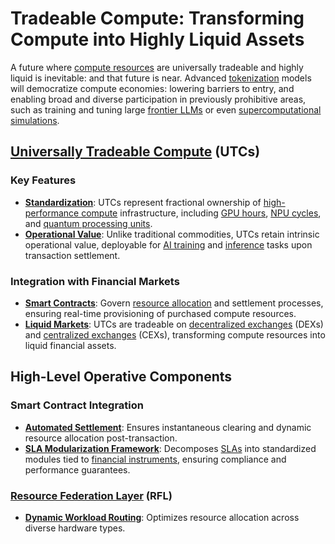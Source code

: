 # Tradeable Compute: Transforming Compute into Highly Liquid Assets

A future where [compute resources](/literary_products/encyclopedia/COMPUTE_RESOURCES.md) are universally tradeable and highly liquid is inevitable: and that future is near. Advanced [tokenization](/literary_products/encyclopedia/TOKENIZATION.md) models will democratize compute economies: lowering barriers to entry, and enabling broad and diverse participation in previously prohibitive areas, such as training and tuning large [frontier LLMs](/literary_products/encyclopedia/FRONTIER_LLMS.md) or even [supercomputational simulations](/literary_products/encyclopedia/SUPERCOMPUTATION.md). 

## [Universally Tradeable Compute](/literary_products/encyclopedia/UTC.md) (UTCs)

### Key Features

- **[Standardization](/literary_products/encyclopedia/STANDARDIZATION.md)**: UTCs represent fractional ownership of [high-performance compute](/literary_products/encyclopedia/HPC.md) infrastructure, including [GPU hours](/literary_products/encyclopedia/GPU_HOURS.md), [NPU cycles](/literary_products/encyclopedia/NPU_CYCLES.md), and [quantum processing units](/literary_products/encyclopedia/QPU.md).
- **[Operational Value](/literary_products/encyclopedia/OPERATIONAL_VALUE.md)**: Unlike traditional commodities, UTCs retain intrinsic operational value, deployable for [AI training](/literary_products/encyclopedia/AI_TRAINING.md) and [inference](/literary_products/encyclopedia/INFERENCE.md) tasks upon transaction settlement.

### Integration with Financial Markets

- **[Smart Contracts](/literary_products/encyclopedia/SMART_CONTRACTS.md)**: Govern [resource allocation](/literary_products/encyclopedia/RESOURCE_ALLOCATION.md) and settlement processes, ensuring real-time provisioning of purchased compute resources.
- **[Liquid Markets](/literary_products/encyclopedia/LIQUID_MARKETS.md)**: UTCs are tradeable on [decentralized exchanges](/literary_products/encyclopedia/DEX.md) (DEXs) and [centralized exchanges](/literary_products/encyclopedia/CEX.md) (CEXs), transforming compute resources into liquid financial assets.

## High-Level Operative Components

### Smart Contract Integration

- **[Automated Settlement](/literary_products/encyclopedia/AUTOMATED_SETTLEMENT.md)**: Ensures instantaneous clearing and dynamic resource allocation post-transaction.
- **[SLA Modularization Framework](/literary_products/encyclopedia/SLA_MODULARIZATION.md)**: Decomposes [SLAs](/literary_products/encyclopedia/SLA.md) into standardized modules tied to [financial instruments](/literary_products/encyclopedia/FINANCIAL_INSTRUMENTS.md), ensuring compliance and performance guarantees.

### [Resource Federation Layer](/literary_products/encyclopedia/RFL.md) (RFL)

- **[Dynamic Workload Routing](/literary_products/encyclopedia/DYNAMIC_WORKLOAD_ROUTING.md)**: Optimizes resource allocation across diverse hardware types.

